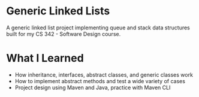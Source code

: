 # Generic Linked Lists

A generic linked list project implementing queue and stack data structures built for my CS 342 - Software Design course.

# What I Learned

* How inheritance, interfaces, abstract classes, and generic classes work
* How to implement abstract methods and test a wide variety of cases
* Project design using Maven and Java, practice with Maven CLI
